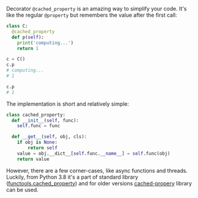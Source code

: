 Decorator `@cached_property` is an amazing way to simplify your code. It's like the regular `@property` but remembers the value after the first call:

```python
class C:
  @cached_property
  def p(self):
    print('computing...')
    return 1

c = C()
c.p
# computing...
# 1

c.p
# 1
```

The implementation is short and relatively simple:

``` python
class cached_property:
  def __init__(self, func):
    self.func = func

  def __get__(self, obj, cls):
    if obj is None:
        return self
    value = obj.__dict__[self.func.__name__] = self.func(obj)
    return value
```

However, there are a few corner-cases, like async functions and threads. Luckily, from Python 3.8 it's a part of standard library ([functools.cached_property](https://docs.python.org/dev/library/functools.html#functools.cached_property)) and for older versions [cached-propery](https://github.com/pydanny/cached-property) library can be used.
